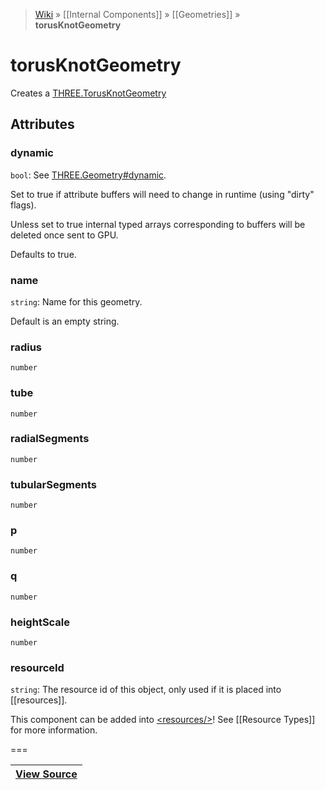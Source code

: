 > [Wiki](Home) » [[Internal Components]] » [[Geometries]] » **torusKnotGeometry**

# torusKnotGeometry

Creates a [THREE.TorusKnotGeometry](http://threejs.org/docs/#Reference/Extras.Geometries/TorusKnotGeometry)

## Attributes
### dynamic
``` bool ```: See [THREE.Geometry#dynamic](http://threejs.org/docs/#Reference/Core/Geometry.dynamic).

Set to true if attribute buffers will need to change in runtime (using "dirty" flags).

Unless set to true internal typed arrays corresponding to buffers will be deleted once sent to GPU.

Defaults to true.

### name
``` string ```: Name for this geometry.

Default is an empty string.

### radius
``` number ```

### tube
``` number ```

### radialSegments
``` number ```

### tubularSegments
``` number ```

### p
``` number ```

### q
``` number ```

### heightScale
``` number ```

### resourceId
``` string ```: The resource id of this object, only used if it is placed into [[resources]].

This component can be added into [&lt;resources/&gt;](resources)! See [[Resource Types]] for more information.

===

|**[View Source](../blob/master/src/lib/descriptors/Geometry/TorusKnotGeometryDescriptor.js)**|
 ---|
